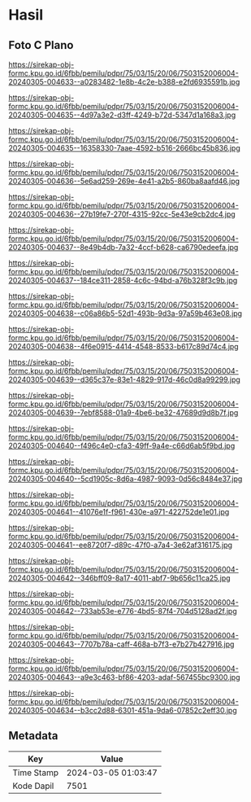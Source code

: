 # Hasil

## Foto C Plano

https://sirekap-obj-formc.kpu.go.id/6fbb/pemilu/pdpr/75/03/15/20/06/7503152006004-20240305-004633--a0283482-1e8b-4c2e-b388-e2fd6935591b.jpg

https://sirekap-obj-formc.kpu.go.id/6fbb/pemilu/pdpr/75/03/15/20/06/7503152006004-20240305-004635--4d97a3e2-d3ff-4249-b72d-5347d1a168a3.jpg

https://sirekap-obj-formc.kpu.go.id/6fbb/pemilu/pdpr/75/03/15/20/06/7503152006004-20240305-004635--16358330-7aae-4592-b516-2666bc45b836.jpg

https://sirekap-obj-formc.kpu.go.id/6fbb/pemilu/pdpr/75/03/15/20/06/7503152006004-20240305-004636--5e6ad259-269e-4e41-a2b5-860ba8aafd46.jpg

https://sirekap-obj-formc.kpu.go.id/6fbb/pemilu/pdpr/75/03/15/20/06/7503152006004-20240305-004636--27b19fe7-270f-4315-92cc-5e43e9cb2dc4.jpg

https://sirekap-obj-formc.kpu.go.id/6fbb/pemilu/pdpr/75/03/15/20/06/7503152006004-20240305-004637--8e49b4db-7a32-4ccf-b628-ca6790edeefa.jpg

https://sirekap-obj-formc.kpu.go.id/6fbb/pemilu/pdpr/75/03/15/20/06/7503152006004-20240305-004637--184ce311-2858-4c6c-94bd-a76b328f3c9b.jpg

https://sirekap-obj-formc.kpu.go.id/6fbb/pemilu/pdpr/75/03/15/20/06/7503152006004-20240305-004638--c06a86b5-52d1-493b-9d3a-97a59b463e08.jpg

https://sirekap-obj-formc.kpu.go.id/6fbb/pemilu/pdpr/75/03/15/20/06/7503152006004-20240305-004638--4f6e0915-4414-4548-8533-b617c89d74c4.jpg

https://sirekap-obj-formc.kpu.go.id/6fbb/pemilu/pdpr/75/03/15/20/06/7503152006004-20240305-004639--d365c37e-83e1-4829-917d-46c0d8a99299.jpg

https://sirekap-obj-formc.kpu.go.id/6fbb/pemilu/pdpr/75/03/15/20/06/7503152006004-20240305-004639--7ebf8588-01a9-4be6-be32-47689d9d8b7f.jpg

https://sirekap-obj-formc.kpu.go.id/6fbb/pemilu/pdpr/75/03/15/20/06/7503152006004-20240305-004640--f496c4e0-cfa3-49ff-9a4e-c66d6ab5f9bd.jpg

https://sirekap-obj-formc.kpu.go.id/6fbb/pemilu/pdpr/75/03/15/20/06/7503152006004-20240305-004640--5cd1905c-8d6a-4987-9093-0d56c8484e37.jpg

https://sirekap-obj-formc.kpu.go.id/6fbb/pemilu/pdpr/75/03/15/20/06/7503152006004-20240305-004641--41076e1f-f961-430e-a971-422752de1e01.jpg

https://sirekap-obj-formc.kpu.go.id/6fbb/pemilu/pdpr/75/03/15/20/06/7503152006004-20240305-004641--ee8720f7-d89c-47f0-a7a4-3e62af316175.jpg

https://sirekap-obj-formc.kpu.go.id/6fbb/pemilu/pdpr/75/03/15/20/06/7503152006004-20240305-004642--346bff09-8a17-4011-abf7-9b656c11ca25.jpg

https://sirekap-obj-formc.kpu.go.id/6fbb/pemilu/pdpr/75/03/15/20/06/7503152006004-20240305-004642--733ab53e-e776-4bd5-87f4-704d5128ad2f.jpg

https://sirekap-obj-formc.kpu.go.id/6fbb/pemilu/pdpr/75/03/15/20/06/7503152006004-20240305-004643--7707b78a-caff-468a-b7f3-e7b27b427916.jpg

https://sirekap-obj-formc.kpu.go.id/6fbb/pemilu/pdpr/75/03/15/20/06/7503152006004-20240305-004643--a9e3c463-bf86-4203-adaf-567455bc9300.jpg

https://sirekap-obj-formc.kpu.go.id/6fbb/pemilu/pdpr/75/03/15/20/06/7503152006004-20240305-004634--b3cc2d88-6301-451a-9da6-07852c2eff30.jpg


## Metadata

| Key        | Value               |
| ---------- | ------------------- |
| Time Stamp | 2024-03-05 01:03:47 |
| Kode Dapil | 7501                |



